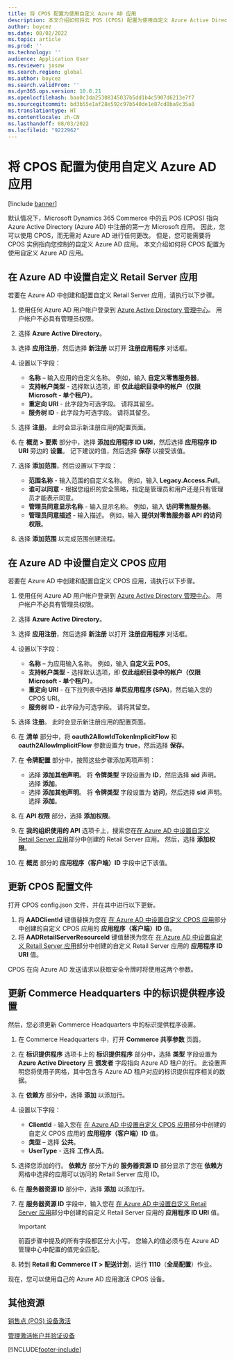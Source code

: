```yaml
---
title: 将 CPOS 配置为使用自定义 Azure AD 应用
description: 本文介绍如何将云 POS (CPOS) 配置为使用自定义 Azure Active Directory (Azure AD) 应用。
author: boycez
ms.date: 08/02/2022
ms.topic: article
ms.prod: ''
ms.technology: ''
audience: Application User
ms.reviewer: josaw
ms.search.region: global
ms.author: boycez
ms.search.validFrom: ''
ms.dyn365.ops.version: 10.0.21
ms.openlocfilehash: baa0c3da25308345037b5dd1b4c5907d6213e7f7
ms.sourcegitcommit: bd3b55e1af28e592c97b540de1e87cd8ba9c35a8
ms.translationtype: HT
ms.contentlocale: zh-CN
ms.lasthandoff: 08/03/2022
ms.locfileid: "9222962"
---
```

# <a name="configure-cpos-to-use-a-custom-azure-ad-app"></a>将 CPOS 配置为使用自定义 Azure AD 应用

[!include [banner](includes/banner.md)]

默认情况下，Microsoft Dynamics 365 Commerce 中的云 POS (CPOS) 指向 Azure Active Directory (Azure AD) 中注册的第一方 Microsoft 应用。 因此，您可以使用 CPOS，而无需对 Azure AD 进行任何更改。 但是，您可能需要将 CPOS 实例指向您控制的自定义 Azure AD 应用。 本文介绍如何将 CPOS 配置为使用自定义 Azure AD 应用。

## <a name="set-up-a-custom-retail-server-app-in-azure-ad"></a>在 Azure AD 中设置自定义 Retail Server 应用

若要在 Azure AD 中创建和配置自定义 Retail Server 应用，请执行以下步骤。

1. 使用任何 Azure AD 用户帐户登录到 [Azure Active Directory 管理中心](https://aad.portal.azure.com)。 用户帐户不必具有管理员权限。
1. 选择 **Azure Active Directory**。
1. 选择 **应用注册**，然后选择 **新注册** 以打开 **注册应用程序** 对话框。
1. 设置以下字段：

    - **名称** – 输入应用的自定义名称。 例如，输入 **自定义零售服务器**。
    - **支持帐户类型** - 选择默认选项，即 **仅此组织目录中的帐户（仅限 Microsoft - 单个租户）**。
    - **重定向 URI** - 此字段为可选字段。 请将其留空。
    - **服务树 ID** - 此字段为可选字段。 请将其留空。
    
1. 选择 **注册**。 此时会显示新注册应用的配置页面。
1. 在 **概览 \> 要素** 部分中，选择 **添加应用程序 ID URI**，然后选择 **应用程序 ID URI** 旁边的 **设置**。 记下建议的值，然后选择 **保存** 以接受该值。 
1. 选择 **添加范围**，然后设置以下字段：

    - **范围名称** - 输入范围的自定义名称。 例如，输入 **Legacy.Access.Full**。
    - **谁可以同意** - 根据您组织的安全策略，指定是管理员和用户还是只有管理员才能表示同意。
    - **管理员同意显示名称** - 输入显示名称。 例如，输入 **访问零售服务器**。
    - **管理员同意描述** - 输入描述。 例如，输入 **提供对零售服务器 API 的访问权限**。

1. 选择 **添加范围** 以完成范围创建流程。

## <a name="set-up-a-custom-cpos-app-in-azure-ad"></a>在 Azure AD 中设置自定义 CPOS 应用

若要在 Azure AD 中创建和配置自定义 CPOS 应用，请执行以下步骤。

1. 使用任何 Azure AD 用户帐户登录到 [Azure Active Directory 管理中心](https://aad.portal.azure.com)。 用户帐户不必具有管理员权限。
1. 选择 **Azure Active Directory**。
1. 选择 **应用注册**，然后选择 **新注册** 以打开 **注册应用程序** 对话框。
1. 设置以下字段：

    - **名称** – 为应用输入名称。 例如，输入 **自定义云 POS**。
    - **支持帐户类型** - 选择默认选项，即 **仅此组织目录中的帐户（仅限 Microsoft - 单个租户）**。
    - **重定向 URI** - 在下拉列表中选择 **单页应用程序 (SPA)**，然后输入您的 CPOS URI。
    - **服务树 ID** - 此字段为可选字段。 请将其留空。

1. 选择 **注册**。 此时会显示新注册应用的配置页面。
1. 在 **清单** 部分中，将 **oauth2AllowIdTokenImplicitFlow** 和 **oauth2AllowImplicitFlow** 参数设置为 **true**，然后选择 **保存**。
1. 在 **令牌配置** 部分中，按照这些步骤添加两项声明：

    - 选择 **添加其他声明**。 将 **令牌类型** 字段设置为 **ID**，然后选择 **sid** 声明。 选择 **添加**。
    - 选择 **添加其他声明**。 将 **令牌类型** 字段设置为 **访问**，然后选择 **sid** 声明。 选择 **添加**。

1. 在 **API 权限** 部分，选择 **添加权限**。
1. 在 **我的组织使用的 API** 选项卡上，搜索您在[在 Azure AD 中设置自定义 Retail Server 应用](#set-up-a-custom-retail-server-app-in-azure-ad)部分中创建的 Retail Server 应用。 然后，选择 **添加权限**。
1. 在 **概览** 部分的 **应用程序（客户端）ID** 字段中记下该值。

## <a name="update-the-cpos-configuration-file"></a>更新 CPOS 配置文件

打开 CPOS config.json 文件，并在其中进行以下更新。

1. 将 **AADClientId** 键值替换为您在 [在 Azure AD 中设置自定义 CPOS 应用](#set-up-a-custom-cpos-app-in-azure-ad)部分中创建的自定义 CPOS 应用的 **应用程序（客户端）ID** 值。
1. 将 **AADRetailServerResourceId** 键值替换为您在 [在 Azure AD 中设置自定义 Retail Server 应用](#set-up-a-custom-retail-server-app-in-azure-ad)部分中创建的自定义 Retail Server 应用的 **应用程序 ID URI** 值。

CPOS 在向 Azure AD 发送请求以获取安全令牌时将使用这两个参数。

## <a name="update-identity-providers-settings-in-commerce-headquarters"></a>更新 Commerce Headquarters 中的标识提供程序设置

然后，您必须更新 Commerce Headquarters 中的标识提供程序设置。

1. 在 Commerce Headquarters 中，打开 **Commerce 共享参数** 页面。
1. 在 **标识提供程序** 选项卡上的 **标识提供程序** 部分中，选择 **类型** 字段设置为 **Azure Active Directory** 且 **颁发者** 字段指向 Azure AD 租户的行。 此设置声明您将使用子网格，其中包含与 Azure AD 租户对应的标识提供程序相关的数据。
1. 在 **依赖方** 部分中，选择 **添加** 以添加行。
1. 设置以下字段：

    - **ClientId** - 输入您在 [在 Azure AD 中设置自定义 CPOS 应用](#set-up-a-custom-cpos-app-in-azure-ad)部分中创建的自定义 CPOS 应用的 **应用程序（客户端）ID** 值。
    - **类型** – 选择 **公共**。
    - **UserType** - 选择 **工作人员**。

1. 选择您添加的行。 **依赖方** 部分下方的 **服务器资源 ID** 部分显示了您在 **依赖方** 网格中选择的应用可以访问的 Retail Server 应用 ID。
1. 在 **服务器资源 ID** 部分中，选择 **添加** 以添加行。
1. 在 **服务器资源 ID** 字段中，输入您在 [在 Azure AD 中设置自定义 Retail Server 应用](#set-up-a-custom-retail-server-app-in-azure-ad)部分中创建的自定义 Retail Server 应用的 **应用程序 ID URI** 值。

    > [!IMPORTANT]
    > 前面步骤中提及的所有字段都区分大小写。 您输入的值必须与在 Azure AD 管理中心中配置的值完全匹配。

1. 转到 **Retail 和 Commerce IT \> 配送计划**，运行 **1110**（**全局配置**）作业。

现在，您可以使用自己的 Azure AD 应用激活 CPOS 设备。

## <a name="additional-resources"></a>其他资源

[销售点 (POS) 设备激活](dev-itpro/retail-device-activation.md)

[管理激活帐户并验证设备](set-up-activation-accounts-validate-devices-hq.md)

[!INCLUDE[footer-include](../includes/footer-banner.md)]
